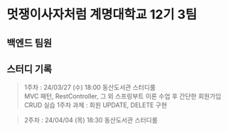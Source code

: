 # 멋쟁이사자처럼 계명대학교 12기 3팀

## 백엔드 팀원


## 스터디 기록
> 1주차 : 24/03/27 (수) 18:00 동산도서관 스터디룸  
MVC 패턴, RestController, 그 외 스프링부트 이론 수업 후 간단한 회원가입 CRUD 실습
1주차 과제 : 회원 UPDATE, DELETE 구현

> 2주차 : 24/04/04 (목) 18:30 동산도서관 스터디룸  
